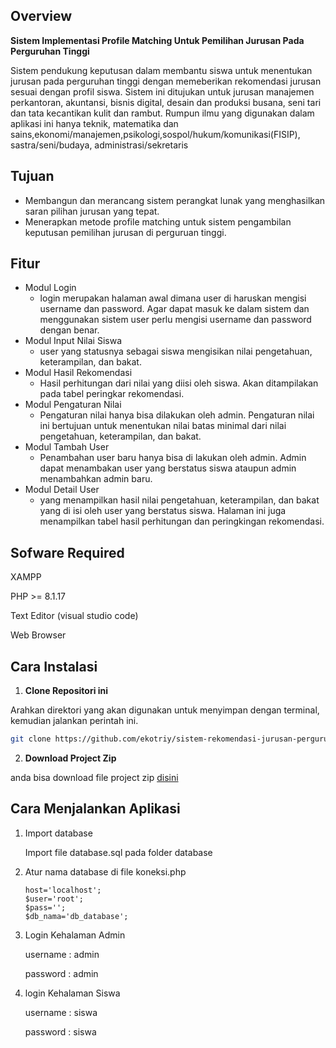 ## Overview
**Sistem Implementasi Profile Matching Untuk Pemilihan Jurusan Pada Perguruhan Tinggi**

Sistem pendukung keputusan dalam membantu siswa untuk menentukan jurusan pada perguruhan tinggi dengan memeberikan rekomendasi jurusan sesuai dengan profil siswa. Sistem ini ditujukan untuk jurusan manajemen perkantoran, akuntansi, bisnis digital, desain dan produksi busana, seni tari dan tata kecantikan kulit dan rambut. Rumpun ilmu yang digunakan dalam aplikasi ini hanya teknik, matematika dan sains,ekonomi/manajemen,psikologi,sospol/hukum/komunikasi(FISIP), sastra/seni/budaya, administrasi/sekretaris

## Tujuan
- Membangun dan merancang sistem perangkat lunak yang menghasilkan saran pilihan jurusan yang tepat.
- Menerapkan metode profile matching untuk sistem pengambilan keputusan pemilihan jurusan di perguruan tinggi.

## Fitur
- Modul Login
    - login merupakan halaman awal dimana user di haruskan mengisi username dan password. Agar dapat masuk ke dalam sistem dan menggunakan sistem user perlu mengisi username dan password dengan benar.
- Modul Input Nilai Siswa
    - user yang statusnya sebagai siswa mengisikan nilai pengetahuan, keterampilan, dan bakat.
- Modul Hasil Rekomendasi
    - Hasil perhitungan dari nilai yang diisi oleh siswa. Akan ditampilakan pada tabel peringkar rekomendasi.
- Modul Pengaturan Nilai
    - Pengaturan nilai hanya bisa dilakukan oleh admin. Pengaturan nilai ini bertujuan untuk menentukan nilai batas minimal dari nilai pengetahuan, keterampilan, dan bakat. 
- Modul Tambah User
    - Penambahan user baru hanya bisa di lakukan oleh admin. Admin dapat menambakan user yang berstatus siswa ataupun admin menambahkan admin baru.
- Modul Detail User
    - yang menampilkan hasil nilai pengetahuan, keterampilan, dan bakat yang di isi oleh user yang berstatus siswa. Halaman ini juga menampilkan tabel hasil perhitungan dan peringkingan rekomendasi.

## Sofware Required
XAMPP

PHP >= 8.1.17

Text Editor (visual studio code)

Web Browser

## Cara Instalasi
1. **Clone Repositori ini**

Arahkan direktori yang akan digunakan untuk menyimpan dengan terminal, kemudian jalankan perintah ini.
```bash
git clone https://github.com/ekotriy/sistem-rekomendasi-jurusan-perguruan-tinggi.git
```
2. **Download Project Zip**

anda bisa download file project zip [disini](https://github.com/ekotriy/sistem-rekomendasi-jurusan-perguruan-tinggi/archive/refs/heads/master.zip)

## Cara Menjalankan Aplikasi
1. Import database 

    Import file database.sql pada folder database

2. Atur nama database di file koneksi.php
    ```
    host='localhost';
    $user='root';
    $pass='';
    $db_nama='db_database'; 
    ```

3. Login Kehalaman Admin

    username : admin

    password : admin

4. login Kehalaman Siswa 

    username : siswa

    password : siswa
